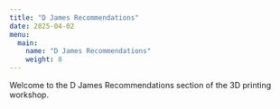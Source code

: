 ```yaml
---
title: "D James Recommendations"
date: 2025-04-02
menu:
  main:
    name: "D James Recommendations"
    weight: 8
---
```


Welcome to the D James Recommendations section of the 3D printing workshop.
